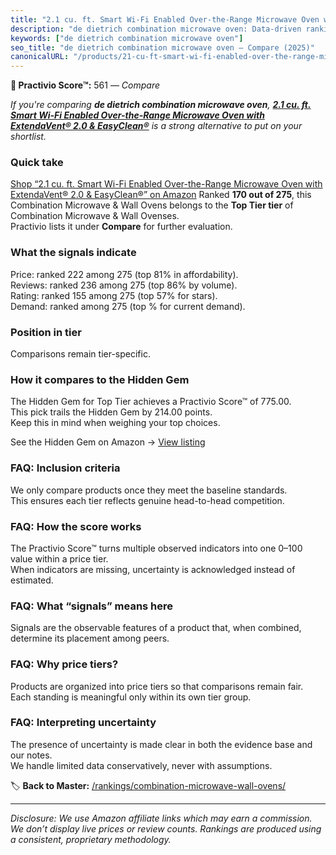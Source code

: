 ```yaml
---
title: "2.1 cu. ft. Smart Wi-Fi Enabled Over-the-Range Microwave Oven with ExtendaVent® 2.0 & EasyClean®"
description: "de dietrich combination microwave oven: Data-driven ranking using the Practivio Score™. Positioned by quality, value, demand, findability, momentum."
keywords: ["de dietrich combination microwave oven"]
seo_title: "de dietrich combination microwave oven — Compare (2025)"
canonicalURL: "/products/21-cu-ft-smart-wi-fi-enabled-over-the-range-microwave-oven-with-extendavent-20-easyclean-B0BFJPFNWL/"
---
```


**🛒 Practivio Score™:** 561 — _Compare_


*If you're comparing **de dietrich combination microwave oven**, **[2.1 cu. ft. Smart Wi-Fi Enabled Over-the-Range Microwave Oven with ExtendaVent® 2.0 & EasyClean®](https://www.amazon.com/dp/B0BFJPFNWL?tag=practivio-20)** is a strong alternative to put on your shortlist.*
### Quick take
[Shop “2.1 cu. ft. Smart Wi-Fi Enabled Over-the-Range Microwave Oven with ExtendaVent® 2.0 & EasyClean®” on Amazon](https://www.amazon.com/dp/B0BFJPFNWL?tag=practivio-20)
Ranked **170 out of 275**, this Combination Microwave & Wall Ovens belongs to the **Top Tier tier** of Combination Microwave & Wall Ovenses.  
Practivio lists it under **Compare** for further evaluation.

### What the signals indicate
Price: ranked 222 among 275 (top 81% in affordability).  
Reviews: ranked 236 among 275 (top 86% by volume).  
Rating: ranked 155 among 275 (top 57% for stars).  
Demand: ranked  among 275 (top % for current demand).

### Position in tier
Comparisons remain tier-specific.

### How it compares to the Hidden Gem
The Hidden Gem for Top Tier achieves a Practivio Score™ of 775.00.  
This pick trails the Hidden Gem by 214.00 points.  
Keep this in mind when weighing your top choices.  

See the Hidden Gem on Amazon → [View listing](https://www.amazon.com/dp/B081ZS7VSM?tag=practivio-20)

### FAQ: Inclusion criteria
We only compare products once they meet the baseline standards.  
This ensures each tier reflects genuine head-to-head competition.

### FAQ: How the score works
The Practivio Score™ turns multiple observed indicators into one 0–100 value within a price tier.  
When indicators are missing, uncertainty is acknowledged instead of estimated.

### FAQ: What “signals” means here
Signals are the observable features of a product that, when combined, determine its placement among peers.

### FAQ: Why price tiers?
Products are organized into price tiers so that comparisons remain fair.  
Each standing is meaningful only within its own tier group.

### FAQ: Interpreting uncertainty
The presence of uncertainty is made clear in both the evidence base and our notes.  
We handle limited data conservatively, never with assumptions.

<!-- Missing template for Compare/CompareWithinPriceClass -->


🏷️ **Back to Master:** [/rankings/combination-microwave-wall-ovens/](/rankings/combination-microwave-wall-ovens/)

---
_Disclosure: We use Amazon affiliate links which may earn a commission. We don’t display live prices or review counts. Rankings are produced using a consistent, proprietary methodology._
